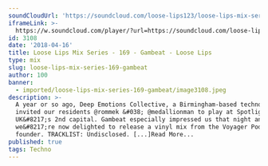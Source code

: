 ```yaml
---
soundCloudUrl: 'https://soundcloud.com/loose-lips123/loose-lips-mix-series-169-gambeat'
iframeLink: >-
  https://w.soundcloud.com/player/?url=https://soundcloud.com/loose-lips123/loose-lips-mix-series-169-gambeat&color=00aabb&auto_play=false&hide_related=false&show_comments=true&show_user=true&show_reposts=false
id: 3108
date: '2018-04-16'
title: Loose Lips Mix Series - 169 - Gambeat - Loose Lips
type: mix
slug: loose-lips-mix-series-169-gambeat
author: 100
banner:
  - imported/loose-lips-mix-series-169-gambeat/image3108.jpeg
description: >-
  A year or so ago, Deep Emotions Collective, a Birmingham-based techno outfit
  invited our residents @rommek &#038; @medallionman to play at Spotlight in the
  UK&#8217;s 2nd capital. Gambeat especially impressed us that night and so
  we&#8217;re now delighted to release a vinyl mix from the Voyager Podcast
  founder. TRACKLIST: Undisclosed. [...]Read More...
published: true
tags: Techno
---
```

